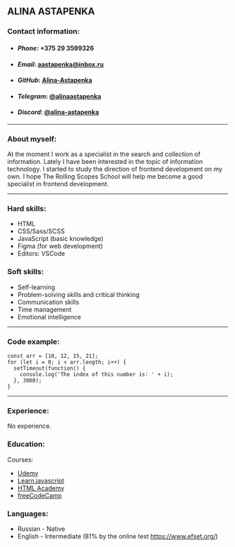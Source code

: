 ## __ALINA ASTAPENKA__
### Contact information:
+ #### *Phone*: +375 29 3599326
+ #### *Email*: aastapenka@inbox.ru
+ #### *GitHub*: [Alina-Astapenka](https://github.com/Alina-Astapenka)
+ #### *Telegram*: [@alinaastapenka](https://t.me/alinaastapenka)
+ #### *Discord*: [@alina-astapenka](https://discord.com/)
***
### About myself:
At the moment I work as a specialist in the search and collection of information. Lately I have been interested in the topic of information technology. 
I started to study the direction of frontend development on my own.
I hope The Rolling Scopes School will help me become a good specialist in  frontend development.
***
### Hard skills:
+ HTML
+ CSS/Sass/SCSS
+ JavaScript (basic knowledge)
+ Figma (for web development)
+ Editors: VSCode
### Soft skills:
+ Self-learning
+ Problem-solving skills and critical thinking
+ Communication skills
+ Time management
+ Emotional intelligence
***
### Code example:
```
const arr = [10, 12, 15, 21];                  
for (let i = 0; i < arr.length; i++) {
  setTimeout(function() {
    console.log('The index of this number is: ' + i);
  }, 3000);
}
  ```
***
### Experience:
No experience.
### Education:
Courses:
+ [Udemy](https://affnetmed.go2cloud.org/aff_c?offer_id=390&aff_id=1075)
+ [Learn.javascript](https://www.google.com/search?q=learn+javascript&oq=lear&aqs=chrome.1.0i433i512l2j69i57j0i512l2j69i65j69i60l2.5614j0j7&sourceid=chrome&ie=UTF-8)
+ [HTML Academy](https://htmlacademy.ru/?utm_source=google&utm_medium=cpc&utm_campaign=all_brand&keyword=html%20academy&gclid=EAIaIQobChMI0qOL3-OR-AIVZBDmCh11qgQREAAYASAAEgLFU_D_BwE)
+ [freeCodeCamp](https://www.freecodecamp.org/)
### Languages:
+ Russian - Native
+ English - Intermediate (81% by the online test https://www.efset.org/)





